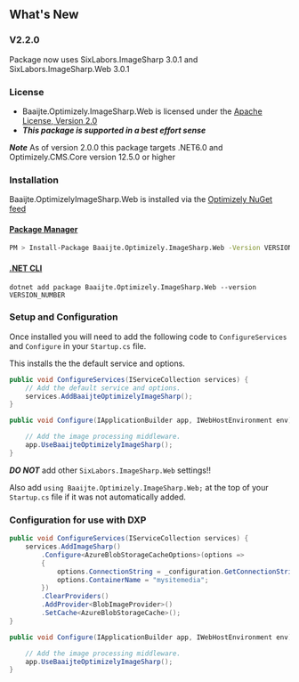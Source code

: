 ## What's New
### V2.2.0
Package now uses SixLabors.ImageSharp 3.0.1 and SixLabors.ImageSharp.Web 3.0.1

### License
  
- Baaijte.Optimizely.ImageSharp.Web is licensed under the [Apache License, Version 2.0](https://opensource.org/licenses/Apache-2.0)  
- ***This package is supported in a best effort sense***

 ***Note*** 
 As of version 2.0.0 this package targets .NET6.0 and Optimizely.CMS.Core version 12.5.0 or higher

### Installation
  
Baaijte.OptimizelyImageSharp.Web is installed via the [Optimizely NuGet feed](https://nuget.episerver.com/package/?id=Baaijte.Optimizely.ImageSharp.Web) 

#### [Package Manager](#tab/tabid-1)

```bash
PM > Install-Package Baaijte.Optimizely.ImageSharp.Web -Version VERSION_NUMBER
```

#### [.NET CLI](#tab/tabid-2)

```
dotnet add package Baaijte.Optimizely.ImageSharp.Web --version VERSION_NUMBER
```

### Setup and Configuration
Once installed you will need to add the following code  to `ConfigureServices` and `Configure` in your `Startup.cs` file.

This installs the the default service and options.

``` c#
public void ConfigureServices(IServiceCollection services) {
    // Add the default service and options.
    services.AddBaaijteOptimizelyImageSharp();
}

public void Configure(IApplicationBuilder app, IWebHostEnvironment env) {

    // Add the image processing middleware.
    app.UseBaaijteOptimizelyImageSharp();
}
```
***DO NOT*** add other `SixLabors.ImageSharp.Web` settings!!

Also add `using Baaijte.Optimizely.ImageSharp.Web;` at the top of your `Startup.cs` file if it was not automatically added.

### Configuration for use with DXP
``` c#
public void ConfigureServices(IServiceCollection services) {
    services.AddImageSharp()
        .Configure<AzureBlobStorageCacheOptions>(options =>
        {
            options.ConnectionString = _configuration.GetConnectionString("EPiServerAzureBlobs");
            options.ContainerName = "mysitemedia";
        })
        .ClearProviders()
        .AddProvider<BlobImageProvider>()
        .SetCache<AzureBlobStorageCache>();
}

public void Configure(IApplicationBuilder app, IWebHostEnvironment env) {

    // Add the image processing middleware.
    app.UseBaaijteOptimizelyImageSharp();
}
```
